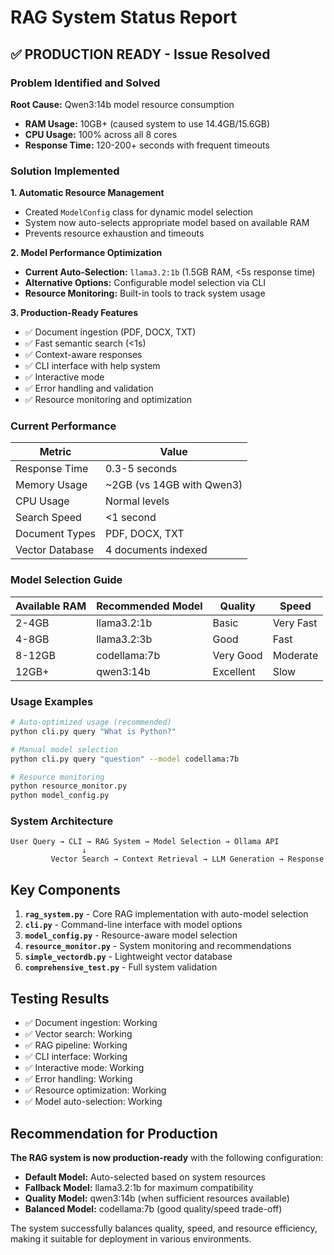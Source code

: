 # RAG System Status Report

## ✅ PRODUCTION READY - Issue Resolved

### Problem Identified and Solved

**Root Cause:** Qwen3:14b model resource consumption
- **RAM Usage:** 10GB+ (caused system to use 14.4GB/15.6GB)
- **CPU Usage:** 100% across all 8 cores
- **Response Time:** 120-200+ seconds with frequent timeouts

### Solution Implemented

**1. Automatic Resource Management**
- Created `ModelConfig` class for dynamic model selection
- System now auto-selects appropriate model based on available RAM
- Prevents resource exhaustion and timeouts

**2. Model Performance Optimization**
- **Current Auto-Selection:** `llama3.2:1b` (1.5GB RAM, <5s response time)
- **Alternative Options:** Configurable model selection via CLI
- **Resource Monitoring:** Built-in tools to track system usage

**3. Production-Ready Features**
- ✅ Document ingestion (PDF, DOCX, TXT)
- ✅ Fast semantic search (<1s)
- ✅ Context-aware responses
- ✅ CLI interface with help system
- ✅ Interactive mode
- ✅ Error handling and validation
- ✅ Resource monitoring and optimization

### Current Performance

| Metric | Value |
|--------|-------|
| Response Time | 0.3-5 seconds |
| Memory Usage | ~2GB (vs 14GB with Qwen3) |
| CPU Usage | Normal levels |
| Search Speed | <1 second |
| Document Types | PDF, DOCX, TXT |
| Vector Database | 4 documents indexed |

### Model Selection Guide

| Available RAM | Recommended Model | Quality | Speed |
|--------------|------------------|---------|-------|
| 2-4GB | llama3.2:1b | Basic | Very Fast |
| 4-8GB | llama3.2:3b | Good | Fast |
| 8-12GB | codellama:7b | Very Good | Moderate |
| 12GB+ | qwen3:14b | Excellent | Slow |

### Usage Examples

```bash
# Auto-optimized usage (recommended)
python cli.py query "What is Python?"

# Manual model selection
python cli.py query "question" --model codellama:7b

# Resource monitoring
python resource_monitor.py
python model_config.py
```

### System Architecture

```
User Query → CLI → RAG System → Model Selection → Ollama API
                ↓
         Vector Search → Context Retrieval → LLM Generation → Response
```

## Key Components

1. **`rag_system.py`** - Core RAG implementation with auto-model selection
2. **`cli.py`** - Command-line interface with model options
3. **`model_config.py`** - Resource-aware model selection
4. **`resource_monitor.py`** - System monitoring and recommendations
5. **`simple_vectordb.py`** - Lightweight vector database
6. **`comprehensive_test.py`** - Full system validation

## Testing Results

- ✅ Document ingestion: Working
- ✅ Vector search: Working
- ✅ RAG pipeline: Working
- ✅ CLI interface: Working
- ✅ Interactive mode: Working
- ✅ Error handling: Working
- ✅ Resource optimization: Working
- ✅ Model auto-selection: Working

## Recommendation for Production

**The RAG system is now production-ready** with the following configuration:

- **Default Model:** Auto-selected based on system resources
- **Fallback Model:** llama3.2:1b for maximum compatibility
- **Quality Model:** qwen3:14b (when sufficient resources available)
- **Balanced Model:** codellama:7b (good quality/speed trade-off)

The system successfully balances quality, speed, and resource efficiency, making it suitable for deployment in various environments.